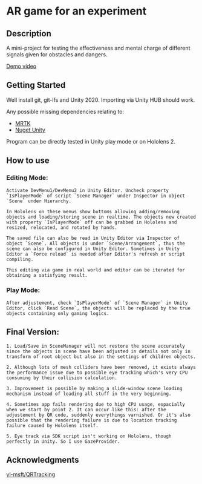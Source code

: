 # AR game for an experiment

## Description

A mini-project for testing the effectiveness and mental charge of different signals given for obstacles and dangers. 

[Demo video](https://youtu.be/6zeUbu4NaLw)

## Getting Started

Well install git, git-lfs and Unity 2020. Importing via Unity HUB should work.

Any possible missing dependencies relating to:
+ [MRTK](https://docs.microsoft.com/en-us/windows/mixed-reality/develop/install-the-tools?tabs=unity)
+ [Nuget Unity](https://github.com/GlitchEnzo/NuGetForUnity)

Program can be directly tested in Unity play mode or on Hololens 2.


## How to use

### Editing Mode:

    Activate DevMenu1/DevMenu2 in Unity Editor. Uncheck property `IsPlayerMode` of script `Scene Manager` under Inspector in object `Scene` under Hierarchy.

    In Hololens on these menus show buttoms allowing adding/removing objects and loading/storing scene in realtime. The objects new created with property `IsPlayerMode` off can be grabbed in Hololens and resized, relocated, and rotated by hands.

    The saved file can also be read in Unity Editor via Inspector of object `Scene`. All objects is under `Scene/Arrangement`, thus the scene can also be configured in Unity Editor. Sometimes in Unity Editor a `Force reload` is needed after Editor's refresh or script compiling.

    This editing via game in real world and editor can be iterated for obtaining a satisfying result.

### Play Mode:

    After adjustement, check `IsPlayerMode` of `Scene Manager` in Unity Editor, click `Read Scene`, the objects will be replaced by the true objects containing only gaming logics.

## Final Version:

    1. Load/Save in SceneManager will not restore the scene accurately since the objects in scene have been adjusted in details not only in transform of root object but also in the settings of children objects.

    2. Although lots of mesh colliders have been removed, it exists always the performance issue due to possible eye tracking which's very CPU consuming by their collision calculation.

    3. Improvement is possible by making a slide-window scene loading mechanism instead of loading all stuff in the very beginning.

    4. Sometimes app fails rendering due to high CPU usage, espacially when we start by point 2. It can occur like this: after the adjustement by QR code, suddenly everythings varnished. Or it's also possible that the rendering failure is due to location tracking failure caused by Hololens itself.

    5. Eye track via SDK script isn't working on Hololens, though perfectly in Unity. So I use GazeProvider.

## Acknowledgments

[yl-msft/QRTracking](https://github.com/yl-msft/QRTracking)